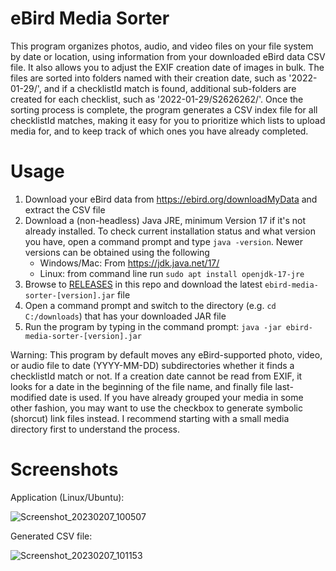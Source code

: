 # eBird Media Sorter
This program organizes photos, audio, and video files on your file system by date or location, using information from your downloaded eBird data CSV file. It also allows you to adjust the EXIF creation date of images in bulk. The files are sorted into folders named with their creation date, such as '2022-01-29/', and if a checklistId match is found, additional sub-folders are created for each checklist, such as '2022-01-29/S2626262/'. Once the sorting process is complete, the program generates a CSV index file for all checklistId matches, making it easy for you to prioritize which lists to upload media for, and to keep track of which ones you have already completed.

# Usage

1. Download your eBird data from https://ebird.org/downloadMyData and extract the CSV file<br/>
2. Download a (non-headless) Java JRE, minimum Version 17 if it's not already installed. To check current installation status and what version you have, open a command prompt and type `java -version`. Newer versions can be obtained using the following<br/>
    - Windows/Mac: From https://jdk.java.net/17/<br/>
    - Linux: from command line run `sudo apt install openjdk-17-jre`<br/>
3. Browse to [RELEASES](../../releases) in this repo and download the latest `ebird-media-sorter-[version].jar` file
4. Open a command prompt and switch to the directory (e.g. `cd C:/downloads`) that has your downloaded JAR file<br/>
5. Run the program by typing in the command prompt: `java -jar ebird-media-sorter-[version].jar`<br/>

Warning: This program by default moves any eBird-supported photo, video, or audio file to date (YYYY-MM-DD) subdirectories whether it finds a checklistId match or not. If a creation date cannot be read from EXIF, it looks for a date in the beginning of the file name, and finally file last-modified date is used. If you have already grouped your media in some other fashion, you may want to use the checkbox to generate symbolic (shorcut) link files instead. I recommend starting with a small media directory first to understand the process. 

# Screenshots

Application (Linux/Ubuntu):

![Screenshot_20230207_100507](https://user-images.githubusercontent.com/3449269/217298547-d48ce8db-74fd-49e4-927f-8d10023a45bb.png)

Generated CSV file:

![Screenshot_20230207_101153](https://user-images.githubusercontent.com/3449269/217300534-6c5f9986-7a82-46e9-ba7f-2789e6068ec6.png)
